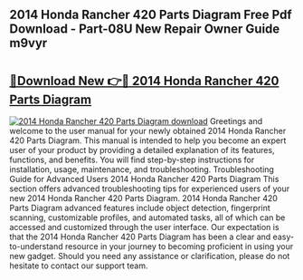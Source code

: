 ## 2014 Honda Rancher 420 Parts Diagram Free Pdf Download - Part-08U New Repair Owner Guide m9vyr

# <h2><a href="http://dfsyl1.blite.top/?on=2014+Honda+Rancher+420+Parts+Diagram">🔗Download New 👉🔴 2014 Honda Rancher 420 Parts Diagram</a></h2>

[![2014 Honda Rancher 420 Parts Diagram download](https://i.imgur.com/lujVjoI.png)](http://dfsyl1.blite.top/?on=2014+Honda+Rancher+420+Parts+Diagram)
Greetings and welcome to the user manual for your newly obtained 2014 Honda Rancher 420 Parts Diagram. This manual is intended to help you become an expert user of your product by providing a detailed explanation of its features, functions, and benefits. You will find step-by-step instructions for installation, usage, maintenance, and troubleshooting. Troubleshooting Guide for Advanced Users 2014 Honda Rancher 420 Parts Diagram This section offers advanced troubleshooting tips for experienced users of your new 2014 Honda Rancher 420 Parts Diagram. 2014 Honda Rancher 420 Parts Diagram advanced features include object detection, fingerprint scanning, customizable profiles, and automated tasks, all of which can be accessed and customized through the user interface. Our expectation is that the 2014 Honda Rancher 420 Parts Diagram has been a clear and easy-to-understand resource in your journey to becoming proficient in using your new gadget. Should you need any assistance or clarification, please do not hesitate to contact our support team.
